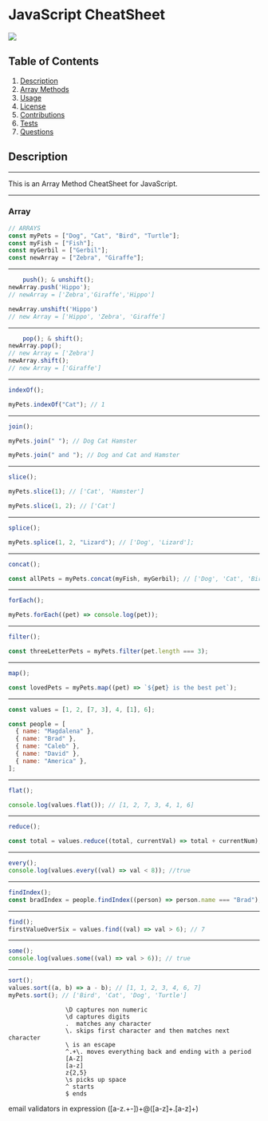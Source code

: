 # JavaScript CheatSheet

![](https://img.shields.io/badge/License-MIT-white.svg)

## Table of Contents

1. [Description](#description)
2. [Array Methods](#array)
3. [Usage](#usage)
4. [License](#license)
5. [Contributions](#contributions)
6. [Tests](#tests)
7. [Questions](#questions)

## Description

---

This is an Array Method CheatSheet for JavaScript.

---

### Array

```js
// ARRAYS
const myPets = ["Dog", "Cat", "Bird", "Turtle"];
const myFish = ["Fish"];
const myGerbil = ["Gerbil"];
const newArray = ["Zebra", "Giraffe"];
```

---

```js
    push(); & unshift();
newArray.push('Hippo');
// newArray = ['Zebra','Giraffe','Hippo']

newArray.unshift('Hippo')
// new Array = ['Hippo', 'Zebra', 'Giraffe']
```

---

```js
    pop(); & shift();
newArray.pop();
// new Array = ['Zebra']
newArray.shift();
// new Array = ['Giraffe']

```

---

```js
indexOf();

myPets.indexOf("Cat"); // 1
```

---

```js
join();

myPets.join(" "); // Dog Cat Hamster

myPets.join(" and "); // Dog and Cat and Hamster
```

---

```js
slice();

myPets.slice(1); // ['Cat', 'Hamster']

myPets.slice(1, 2); // ['Cat']
```

---

```js
splice();

myPets.splice(1, 2, "Lizard"); // ['Dog', 'Lizard'];
```

---

```js
concat();

const allPets = myPets.concat(myFish, myGerbil); // ['Dog', 'Cat', 'Bird', 'Turtle', 'Fish', 'Gerbil']
```

---

```js
forEach();

myPets.forEach((pet) => console.log(pet));
```

---

```js
filter();

const threeLetterPets = myPets.filter(pet.length === 3);
```

---

```js
map();

const lovedPets = myPets.map((pet) => `${pet} is the best pet`);
```

---

```js
const values = [1, 2, [7, 3], 4, [1], 6];

const people = [
  { name: "Magdalena" },
  { name: "Brad" },
  { name: "Caleb" },
  { name: "David" },
  { name: "America" },
];
```

---

```js
flat();

console.log(values.flat()); // [1, 2, 7, 3, 4, 1, 6]
```

---

```js
reduce();

const total = values.reduce((total, currentVal) => total + currentNum); // total =
```

---

```js
every();
console.log(values.every((val) => val < 8)); //true
```

---

```js
findIndex();
const bradIndex = people.findIndex((person) => person.name === "Brad"); // 1
```

---

```js
find();
firstValueOverSix = values.find((val) => val > 6); // 7
```

---

```js
some();
console.log(values.some((val) => val > 6)); // true
```

---

```js
sort();
values.sort((a, b) => a - b); // [1, 1, 2, 3, 4, 6, 7]
myPets.sort(); // ['Bird', 'Cat', 'Dog', 'Turtle']
```

                    \D captures non numeric
                    \d captures digits
                    .  matches any character
                    \. skips first character and then matches next character
                    \ is an escape
                    ^.+\. moves everything back and ending with a period
                    [A-Z]
                    [a-z]
                    z{2,5}
                    \s picks up space
                    ^ starts
                    $ ends

email validators in expression
([a-z\.\+\-])+@([a-z]+\.[a-z]+)
